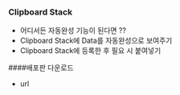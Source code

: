 ### Clipboard Stack

  - 어디서든 자동완성 기능이 된다면 ??
  - Clipboard Stack에 Data를 자동완성으로 보여주기
  - Clipboard Stack에 등록한 후 필요 시 붙여넣기 

####배포판 다운로드
 - url
  
